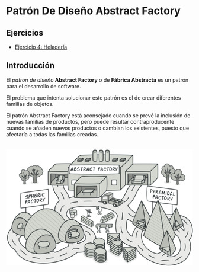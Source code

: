 # Patrón De Diseño Abstract Factory

## Ejercicios
-  [Ejercicio 4: Heladería ](https://github.com/AleS900/Design_Patterns/tree/main/src/main/java/abstractFactory/e4_heladeria)

## Introducción
El *patrón de diseño* **Abstract Factory** o de **Fábrica Abstracta** es un patrón para el desarrollo de software.

El problema que intenta solucionar este patrón es el de crear diferentes familias de objetos.

El patrón Abstract Factory está aconsejado cuando se prevé la inclusión de nuevas familias de productos, pero puede resultar contraproducente cuando se añaden nuevos productos o cambian los existentes, puesto que afectaría a todas las familias creadas.<br/>
 </br>
 <p align="center">
    <img src="https://github.com/AleS900/prueba/blob/master/assets/abstract-factory-en-3x.png" />
 </p>
 
 
